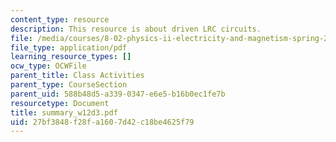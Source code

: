 ```yaml
---
content_type: resource
description: This resource is about driven LRC circuits.
file: /media/courses/8-02-physics-ii-electricity-and-magnetism-spring-2007/27bf3848f28fa1607d42c18be4625f79_summary_w12d3.pdf
file_type: application/pdf
learning_resource_types: []
ocw_type: OCWFile
parent_title: Class Activities
parent_type: CourseSection
parent_uid: 588b48d5-a339-0347-e6e5-b16b0ec1fe7b
resourcetype: Document
title: summary_w12d3.pdf
uid: 27bf3848-f28f-a160-7d42-c18be4625f79
---
```

